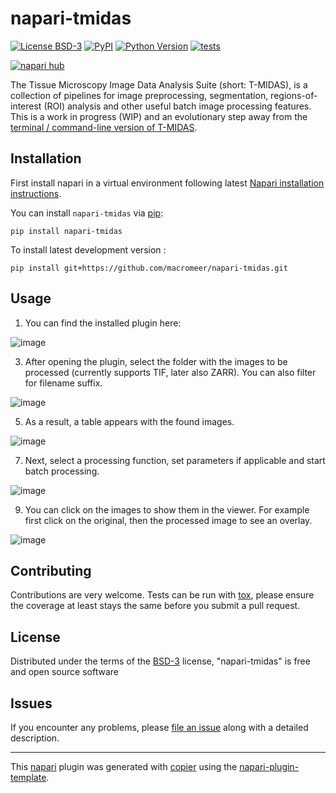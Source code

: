 # napari-tmidas

[![License BSD-3](https://img.shields.io/pypi/l/napari-tmidas.svg?color=green)](https://github.com/macromeer/napari-tmidas/raw/main/LICENSE)
[![PyPI](https://img.shields.io/pypi/v/napari-tmidas.svg?color=green)](https://pypi.org/project/napari-tmidas)
[![Python Version](https://img.shields.io/pypi/pyversions/napari-tmidas.svg?color=green)](https://python.org)
[![tests](https://github.com/macromeer/napari-tmidas/workflows/tests/badge.svg)](https://github.com/macromeer/napari-tmidas/actions)
<!-- [![codecov](https://codecov.io/gh/macromeer/napari-tmidas/branch/main/graph/badge.svg)](https://codecov.io/gh/macromeer/napari-tmidas) -->
[![napari hub](https://img.shields.io/endpoint?url=https://api.napari-hub.org/shields/napari-tmidas)](https://napari-hub.org/plugins/napari-tmidas)

The Tissue Microscopy Image Data Analysis Suite (short: T-MIDAS), is a collection of pipelines for image preprocessing, segmentation, regions-of-interest (ROI) analysis and other useful batch image processing features. This is a work in progress (WIP) and an evolutionary step away from the [terminal / command-line version of T-MIDAS](https://github.com/MercaderLabAnatomy/T-MIDAS).

## Installation

First install napari in a virtual environment following latest [Napari installation instructions](https://github.com/Napari/napari?tab=readme-ov-file#installation).


You can install `napari-tmidas` via [pip]:

    pip install napari-tmidas

To install latest development version :

    pip install git+https://github.com/macromeer/napari-tmidas.git

## Usage
1. You can find the installed plugin here:
   
![image](https://github.com/user-attachments/assets/41f83fbd-5cc2-4b26-89f7-b4224016a405)

3. After opening the plugin, select the folder with the images to be processed (currently supports TIF, later also ZARR). You can also filter for filename suffix.
   
![image](https://github.com/user-attachments/assets/41ecb689-9abe-4371-83b5-9c5eb37069f9)

5. As a result, a table appears with the found images.
   
![image](https://github.com/user-attachments/assets/8360942a-be8f-49ec-bc25-385ee43bd601)

7. Next, select a processing function, set parameters if applicable and start batch processing.
   
![image](https://github.com/user-attachments/assets/05929660-6672-4f76-89da-4f17749ccfad)

9. You can click on the images to show them in the viewer. For example first click on the original, then the processed image to see an overlay.
    
![image](https://github.com/user-attachments/assets/cfe84828-c1cc-4196-9a53-5dfb82d5bfce)



## Contributing

Contributions are very welcome. Tests can be run with [tox], please ensure
the coverage at least stays the same before you submit a pull request.

## License

Distributed under the terms of the [BSD-3] license,
"napari-tmidas" is free and open source software

## Issues

If you encounter any problems, please [file an issue] along with a detailed description.

[napari]: https://github.com/napari/napari
[copier]: https://copier.readthedocs.io/en/stable/
[@napari]: https://github.com/napari
[MIT]: http://opensource.org/licenses/MIT
[BSD-3]: http://opensource.org/licenses/BSD-3-Clause
[GNU GPL v3.0]: http://www.gnu.org/licenses/gpl-3.0.txt
[GNU LGPL v3.0]: http://www.gnu.org/licenses/lgpl-3.0.txt
[Apache Software License 2.0]: http://www.apache.org/licenses/LICENSE-2.0
[Mozilla Public License 2.0]: https://www.mozilla.org/media/MPL/2.0/index.txt
[napari-plugin-template]: https://github.com/napari/napari-plugin-template

[file an issue]: https://github.com/macromeer/napari-tmidas/issues

----------------------------------

This [napari] plugin was generated with [copier] using the [napari-plugin-template].

<!--
Don't miss the full getting started guide to set up your new package:
https://github.com/napari/napari-plugin-template#getting-started

and review the napari docs for plugin developers:
https://napari.org/stable/plugins/index.html
-->

[napari]: https://github.com/napari/napari
[tox]: https://tox.readthedocs.io/en/latest/
[pip]: https://pypi.org/project/pip/
[PyPI]: https://pypi.org/
